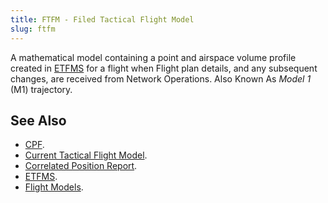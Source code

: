 ```yaml
---
title: FTFM - Filed Tactical Flight Model
slug: ftfm
---
```


A mathematical model containing a point and airspace volume profile created in 
[ETFMS](etfms.md) for a flight when Flight plan details, and any subsequent changes,
are received from Network Operations.
Also Known As *Model 1* (M1) trajectory.

## See Also

* [CPF](cpf.md).
* [Current Tactical Flight Model](ctfm.md).
* [Correlated Position Report](cpr.md).
* [ETFMS](etfms.md).
* [Flight Models](../definition/flight-models.md).
